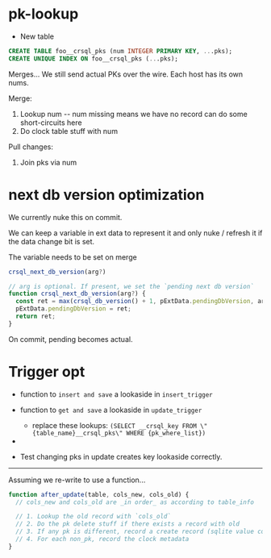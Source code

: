 # pk-lookup

- New table

```sql
CREATE TABLE foo__crsql_pks (num INTEGER PRIMARY KEY, ...pks);
CREATE UNIQUE INDEX ON foo__crsql_pks (...pks);
```

Merges... We still send actual PKs over the wire. Each host has its own nums.

Merge:

1. Lookup num
   -- num missing means we have no record can do some short-circuits here
2. Do clock table stuff with num

Pull changes:

1. Join pks via num

# next db version optimization

We currently nuke this on commit.

We can keep a variable in ext data to represent it and only nuke / refresh it if the data change bit is set.

The variable needs to be set on merge

```ts
crsql_next_db_version(arg?)

// arg is optional. If present, we set the `pending next db version`
function crsql_next_db_version(arg?) {
  const ret = max(crsql_db_version() + 1, pExtData.pendingDbVersion, arg);
  pExtData.pendingDbVersion = ret;
  return ret;
}
```

On commit, pending becomes actual.

# Trigger opt

- function to `insert and save` a lookaside in `insert_trigger`
- function to `get and save` a lookaside in `update_trigger`
  - replace these lookups: `(SELECT __crsql_key FROM \"{table_name}__crsql_pks\" WHERE {pk_where_list})`
- 

- Test changing pks in update creates key lookaside correctly.

---

Assuming we re-write to use a function...

```ts
function after_update(table, cols_new, cols_old) {
  // cols_new and cols_old are _in order_ as according to table_info

  // 1. Lookup the old record with `cols_old`
  // 2. Do the pk delete stuff if there exists a record with old
  // 3. If any pk is different, record a create record (sqlite value compare)
  // 4. For each non_pk, record the clock metadata
}
```
